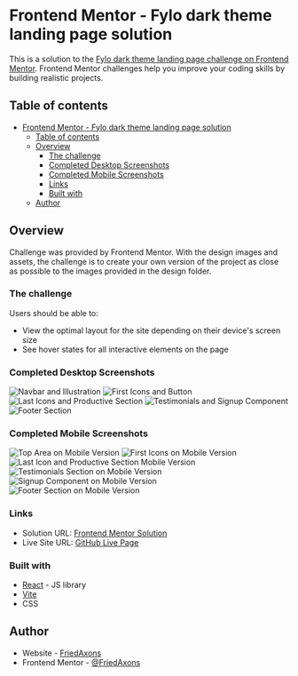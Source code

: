 # Frontend Mentor - Fylo dark theme landing page solution

This is a solution to the [Fylo dark theme landing page challenge on Frontend Mentor](https://www.frontendmentor.io/challenges/fylo-dark-theme-landing-page-5ca5f2d21e82137ec91a50fd). Frontend Mentor challenges help you improve your coding skills by building realistic projects.

## Table of contents

- [Frontend Mentor - Fylo dark theme landing page solution](#frontend-mentor---fylo-dark-theme-landing-page-solution)
  - [Table of contents](#table-of-contents)
  - [Overview](#overview)
    - [The challenge](#the-challenge)
    - [Completed Desktop Screenshots](#completed-desktop-screenshots)
    - [Completed Mobile Screenshots](#completed-mobile-screenshots)
    - [Links](#links)
    - [Built with](#built-with)
  - [Author](#author)

## Overview

Challenge was provided by Frontend Mentor. With the design images and assets, the challenge is to create your own version of the project as close as possible to the images provided in the design folder.

### The challenge

Users should be able to:

- View the optimal layout for the site depending on their device's screen size
- See hover states for all interactive elements on the page

### Completed Desktop Screenshots

![Navbar and Illustration](https://friedaxons.github.io/fylo-dark-theme-landing-page/desktop_screenshots/desktop_screenshots/desktop_image_1.png)
![First Icons and Button](https://friedaxons.github.io/fylo-dark-theme-landing-page/desktop_screenshots/desktop_screenshots/desktop_image_2.png)
![Last Icons and Productive Section](https://friedaxons.github.io/fylo-dark-theme-landing-page/desktop_screenshots/desktop_screenshots/desktop_image_3.png)
![Testimonials and Signup Component](https://friedaxons.github.io/fylo-dark-theme-landing-page/desktop_screenshots/desktop_screenshots/desktop_image_4.png)
![Footer Section](https://friedaxons.github.io/fylo-dark-theme-landing-page/desktop_screenshots/desktop_image_5.png)

### Completed Mobile Screenshots

![Top Area on Mobile Version](https://friedaxons.github.io/fylo-dark-theme-landing-page/mobile_screenshots/mobile_image_1.png)
![First Icons on Mobile Version](https://friedaxons.github.io/fylo-dark-theme-landing-page/mobile_screenshots/mobile_image_2.png)
![Last Icon and Productive Section Mobile Version](https://friedaxons.github.io/fylo-dark-theme-landing-page/mobile_screenshots/mobile_image_3.png)
![Testimonials Section on Mobile Version](https://friedaxons.github.io/fylo-dark-theme-landing-page/mobile_screenshots/mobile_image_4.png)
![Signup Component on Mobile Version](https://friedaxons.github.io/fylo-dark-theme-landing-page/mobile_screenshots/mobile_image_5.png)
![Footer Section on Mobile Version](https://friedaxons.github.io/fylo-dark-theme-landing-page/mobile_screenshots/mobile_image_6.png)

### Links

- Solution URL: [Frontend Mentor Solution](https://www.frontendmentor.io/solutions/fylo-dark-theme-landing-page-solution-6wCaisAdNJ)
- Live Site URL: [GitHub Live Page](https://friedaxons.github.io/fylo-dark-theme-landing-page/)

### Built with

- [React](https://reactjs.org/) - JS library
- [Vite](https://vitejs.dev/)
- CSS

## Author

- Website - [FriedAxons](https://www.github.com/FriedAxons)
- Frontend Mentor - [@FriedAxons](https://www.frontendmentor.io/profile/FriedAxons)
